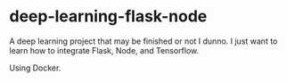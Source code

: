 # deep-learning-flask-node
A deep learning project that may be finished or not I dunno. I just want to learn how to integrate Flask, Node, and Tensorflow.

Using Docker.
